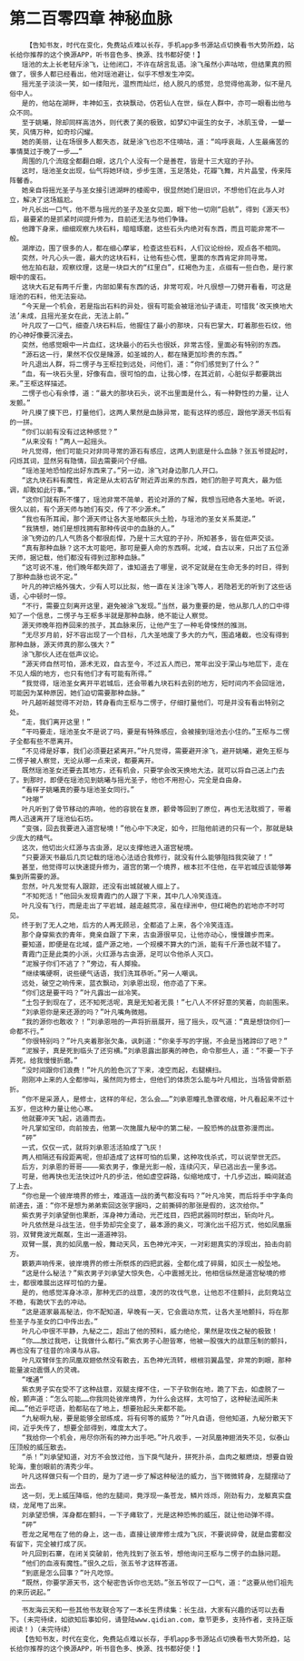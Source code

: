 # 第二百零四章 神秘血脉
        【告知书友，时代在变化，免费站点难以长存，手机app多书源站点切换看书大势所趋，站长给你推荐的这个换源APP，听书音色多、换源、找书都好使！】
       瑶池的太上长老轻斥涂飞，让他闭口，不许在胡言乱语。涂飞虽然小声咕哝，但结果真的照做了，很多人都已经看出，他对瑶池避让，似乎不想发生冲突。
       摇光圣子淡淡一笑，如一缕阳光，温煦而灿烂，给人脱凡的感觉，总觉得他高渺，似不是凡俗中人。
       是的，他站在湖畔，丰神如玉，衣袂飘动，仿若仙人在世，纵在人群中，亦可一眼看出他与众不同。
       至于姚曦，除却同样高洁外，则代表了美的极致，如梦幻中诞生的女子，冰肌玉骨，一颦一笑，风情万种，如奇珍闪耀。
       她的美丽，让在场很多人都失态，就是涂飞也忍不住嘀咕，道：“呜呼哀哉，人生最痛苦的事情莫过于晚了一步……”
       周围的几个流寇全都翻白眼，这几个人没有一个是善茬，皆是十三大寇的子孙。
       这时，瑶池圣女出现，仙气将她环绕，步步生莲，玉足落处，花瓣飞舞，片片晶莹，传来阵阵馨香。
       她亲自将摇光圣子与圣女接引进湖畔的楼阁中，很显然她们是旧识，不想他们在此与人对立，解决了这场尴尬。
       叶凡长出一口气，他不愿与摇光的圣子及圣女见面，眼下他一切刚“启航”，得到《源天书》后，最要紧的是抓紧时间提升修为，目前还无法与他们争锋。
       他蹲下身来，细细观察九块石料，暗暗琢磨，这些石头内绝对有东西，而且可能非常不一般。
       湖岸边，围了很多的人，都在细心摩挲，检查这些石料，人们议论纷纷，观点各不相同。
       突然，叶凡心头一震，最大的这块石料，让他有些心慌，里面的东西肯定非同寻常。
       他左拍右敲，观察纹理，这是一块巨大的“红里白”，红褐色为主，点缀有一些白色，是行家眼中的废石。
       这块大石足有两千斤重，内部如果有东西的话，非常可观，叶凡很想一刀劈开看看，可这是瑶池的石料，他无法妄动。
       “今天是一个机会，若是指出石料的异处，很有可能会被瑶池仙子请走，可惜我‘改天换地大法’未成，且摇光圣女在此，无法上前。”
       叶凡叹了一口气，细查八块石料后，他握住了最小的那块，只有巴掌大，盯着那些石纹，他的心神好像要沉浸去。
       突然，他感觉眼中一片血红，这块最小的石头也很妖，非常古怪，里面必有特别的东西。
       “源石这一行，果然不仅仅是赌源，如圣城的人，都在赌更加珍贵的东西。”
       叶凡退出人群，将二愣子与王枢拉到远处，问他们，道：“你们感觉到了什么？”
       “血，有一块石头里，好像有血，很可怕的血，让我心悸，在其近前，心脏似乎都要跳出来。”王枢这样描述。
       二愣子也心有余悸，道：“最大的那块石头，说不出里面是什么，有一种野性的力量，让人发颤。”
       叶凡摸了摸下巴，打量他们，这两人果然是血脉异常，能有这样的感应，跟他学源天书后有的一拼。
       “你们以前有没有过这种感觉？”
       “从来没有！”两人一起摇头。
       叶凡觉得，他们可能只对非同寻常的源石有感应，这两人到底是什么血脉？张五爷提起时，闪烁其词，显然另有隐情，回去需要问个仔细。
       “瑶池圣地恐怕挖出好东西来了。”另一边，涂飞对身边那几人开口。
       “这九块石料有魔性，肯定是从太初古矿附近弄出来的东西，她们的胆子可真大，最为低调，却敢如此行事。”
       “这你们就有所不懂了，瑶池非常不简单，若论对源的了解，我想当冠绝各大圣地。听说，很久以前，有个源天师与她们有交，传了不少源术。”
       “我也有所耳闻，那个源天师让各大圣地都灰头土脸，与瑶池的圣女关系莫逆。”
       “我猜想，她们是想找拥有那种传说中的血脉的人。”
       涂飞旁边的几人气质各个都很彪悍，乃是十三大寇的子孙，所知甚多，皆在低声交谈。
       “真有那种血脉？这不太可能吧，那可是要人命的东西啊。北域，自古以来，只出了五位源天师，据记载，他们都没有得到过那种血脉。”
       “这可说不准，他们晚年都失踪了，谁知道去了哪里，说不定就是在生命无多的时日，得到了那种血脉也说不定。”
       叶凡的神识格外强大，少有人可以比拟，他一直在关注涂飞等人，若隐若无的听到了这些话语，心中顿时一惊。
       “不行，需要立刻离开这里，避免被涂飞发现。”当然，最为重要的是，他从那几人的口中得知了一个信息，二愣子与王枢多半就是那种血脉，绝不能让人察觉。
       源天师晚年抱养回来的孩子，其血脉来历，让他产生了一种毛骨悚然的推测。
       “无尽岁月前，好不容出现了一个目标，几大圣地废了多大的力气，围追堵截，也没有得到那种血脉，源天师真的那么强大？”
       涂飞那伙人还在低声议论。
       “源天师自然可怕，源术无双，自古至今，不过五人而已，常年出没于深山与地层下，走在不见人烟的地方，也只有他们才有可能有所得。”
       “我觉得，瑶池圣女离开平岩城后，还会带着九块石料去别的地方，短时间内不会回瑶池，可能因为某种原因，她们迫切需要那种血脉。”
       叶凡越听越觉得不对劲，转身看向王枢与二愣子，仔细打量他们，可是并没有看出特别之处。
       “走，我们离开这里！”
       “干吗要走，瑶池圣女不是说了吗，要是有特殊感应，会被接到瑶池去小住的。”王枢与二愣子全都有些不愿离开。
       “不见得是好事，我们必须要赶紧离开。”叶凡觉得，需要避开涂飞，避开姚曦，避免王枢与二愣子被人察觉，无论从哪一点来说，都要离开。
       既然瑶池圣女还要去其地方，还有机会，只要学会改天换地大法，就可以将自己送上门去了。到那时，即便在瑶池见到姚曦与摇光圣子，他也不用担心，完全是自由身。
       “看样子姚曦真的要与瑶池圣女同行。”
       “咔嚓”
       叶凡听到了骨节移动的声响，他的容貌在复原，颧骨等回到了原位，再也无法耽搁了，带着两人迅速离开了瑶池仙石坊。
       “变强，回去我要进入道宫秘境！”他心中下决定，如今，拦阻他前进的只有一个，那就是缺少庞大的精气。
       这次，他切出火红源与古虫源，足以支撑他进入道宫秘境。
       “只要源天书最后几页记载的瑶池心法适合我修行，就没有什么能够阻挡我突破了！”
       甚至，他觉得可以快速提升修为，道宫的第一个境界，根本拦不住他，在平岩城应该能够筹集到所需要的源。
       忽然，叶凡发觉有人跟踪，还没有出城就被人缀上了。
       “不知死活！”他回头发现青霞门的人跟了下来，其中几人冷笑连连。
       叶凡没有飞行，而是走出了平岩城，越走越荒凉，虽在绿洲中，但红褐色的岩地亦不时可见。
       终于到了无人之地，后方的人再无顾忌，全都追了上来，各个冷笑连连。
       那个身穿紫衣的青年，竟亲自跟了下来，古虫源很罕见，让他亦动心，慢慢踱步而来。
       要知道，即便是在北域，盛产源之地，一个规模不算大的门派，能有千斤源也就不错了。
       青霞门正是此类的小派，火红源与古虫源，足可以令他杀人灭口。
       “泥猴子你们不逃了？”旁边，有人揶揄。
       “继续嘴硬啊，说些硬气话语，我们洗耳恭听。”另一人嘲讽。
       远处，破空之响传来，蓝衣飘动，刘承恩出现，他亦追了下来。
       “你们这是要干吗？”叶凡露出一丝冷笑。
       “土包子到现在了，还不知死活呢，真是无知者无畏！”七八人不怀好意的笑着，向前围来。
       “刘承恩你是来还源的吗？”叶凡嘴角微翘。
       “我的源你也敢收？！”刘承恩啪的一声将折扇展开，摇了摇头，叹气道：“真是想饶你们一命都不行。”
       “你很特别吗？”叶凡夹着那张欠条，讽刺道：“你亲手写的字据，不会是当猪蹄印了吧？”
       “泥猴子，真是死到临头了还穷横。”刘承恩露出鄙夷的神色，命令那些人，道：“不要一下子弄死，给我慢慢折磨。”
       “没时间跟你们浪费！”叶凡的脸色沉了下来，凌空而起，右腿横扫。
       刚刚冲上来的人全都惨叫，虽然同为修士，但他们的体质怎么能与叶凡相比，当场皆骨断筋折。
       “你不是采源人，是修士，这样的年纪，怎么会……”刘承恩瞳孔急骤收缩，叶凡看起来不过十五岁，但这种力量让他心寒。
       他就要冲天飞起，逃遁而去。
       叶凡掌如宝印，向前按去，他第一次施展九秘中的第二秘，一股恐怖的战意弥漫而出。
       “砰”
       一式，仅仅一式，就将刘承恩活活拍成了飞灰！
       两人相隔还有段距离呢，但却造成了这样可怕的后果，这种攻伐杀式，可以说举世无匹。
       后方，刘承恩的哥哥————紫衣男子，像是光影一般，连续闪灭，早已逃出去一里多远。
       可是，他再快也无法快过叶凡的步法，他如虚空辟路，似缩地成寸，十几步迈出，瞬间就追了上去。
       “你也是一个彼岸境界的修士，难道连一战的勇气都没有吗？”叶凡冷笑，而后将手中字条向前递去，道：“你不是想为弟弟索回这张字据吗，之前撕碎的那张是假的，这次给你。”
       紫衣男子刘承望倒也果断，浑身神力涌动，光芒炫目，四把武器同时祭出，斩向叶凡。
       叶凡依然是斗战生法，但手势却完全变了，最本源的奥义，可演化出千招万式，他如凤凰振羽，双臂竟波光粼粼，生出一道道神羽。
       双臂一展，真的如凤凰一般，舞动天风，五色神光冲天，一对彩翅真实的浮现出，拍击向前方。
       簌簌声响传来，彼岸境界的修士所祭炼的四把武器，全都化成了碎屑，如灰土一般坠地。
       “这是什么秘法？”紫衣男子刘承望大惊失色，心中震撼无比，他相信纵然是道宫秘境的修士，都很难展出这样可怕的力量。
       是的，他感觉浑身冰凉，那种无匹的战意，凌厉的攻伐气息，让他忍不住颤抖，此刻竟站立不稳，有跪伏下去的冲动。
       “这是道家最高秘法，你不配知道，早晚有一天，它会震动东荒，让各大圣地颤抖，将在那些圣子与圣女的口中传出去。”
       叶凡心中很不平静，九秘之二，超出了他的预料，威力绝伦，果然是攻伐之秘的极致！
       “你……放过我吧，让我做什么都行。”紫衣男子心胆皆寒，他被一股强大的战意压制的颤抖，再也没有了往昔的冷漠与从容。
       叶凡双臂伴生的凤凰双翅依然没有散去，五色神光流转，根根羽翼晶莹，非常的刺眼，那种能量波动震慑人的灵魂。
       “噗通”
       紫衣男子实在受不了这种战意，双腿支撑不住，一下子软倒在地，跪了下去，如虚脱了一般，颤声道：“怎么可能……你我同处彼岸境界，为什么会这样，太可怕了，这种秘法闻所未闻……”他近乎呓语，脸都贴在了地上，想要抬起头来都不能。
       “九秘啊九秘，要是能够全部练成，将有何等的威势？”叶凡自语，但他知道，九秘分散天下间，近乎失传了，想要全部得到，难度太大了。
       “我给你一个机会，用尽你所有的神力出手吧。”叶凡收手，一对凤凰神翅消失不见，似泰山压顶般的威压散去。
       “杀！”刘承望知道，对方不会放过他，当下戾气陡升，拼死扑杀，血肉之躯燃烧，想要自毁轮海，重创眼前的清秀少年。
       叶凡这样做只有一个目的，是为了进一步了解这种秘法的威力，当下微微转身，左腿摆动了出去。
       这一刻，无上威压降临，他的左腿间，竟浮现一条苍龙，鳞片烁烁，刚劲有力，龙躯真实盘绕，龙尾甩了出来。
       刘承望恐惧，浑身都在颤抖，一下子瘫软了，光是这种恐怖的威压，就让他动弹不得。
       “砰”
       苍龙之尾甩在了他的身上，这一击，直接让彼岸修士成为飞灰，不要说碎骨，就是血雾都没有留下，完全被打成了灰。
       叶凡回到石寨，在闭关突破前，他先找到了张五爷，想他询问王枢与二愣子的血脉问题。
       “他们的血液有魔性。”很久之后，张五爷才这样答道。
       “到底是怎么回事？”叶凡吃惊。
       “既然，你要学源天书，这个秘密告诉你也无妨。”张五爷叹了一口气，道：“这要从他们祖先的来历说起。”
       ————————————————————————
       书友海云天和一些其他书友联合写了一本长生界续集：长生战，大家有兴趣的话可以去看下。(未完待续，如欲知后事如何，请登陆www.qidian.com，章节更多，支持作者，支持正版阅读！)（未完待续）
       【告知书友，时代在变化，免费站点难以长存，手机app多书源站点切换看书大势所趋，站长给你推荐的这个换源APP，听书音色多、换源、找书都好使！】